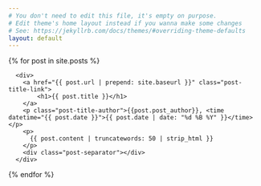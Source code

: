 ```yaml
---
# You don't need to edit this file, it's empty on purpose.
# Edit theme's home layout instead if you wanna make some changes
# See: https://jekyllrb.com/docs/themes/#overriding-theme-defaults
layout: default
---
```


<div>
  {% for post in site.posts %}
    
      <div>
        <a href="{{ post.url | prepend: site.baseurl }}" class="post-title-link">
            <h1>{{ post.title }}</h1>
        </a>
        <p class="post-title-author">{{post.post_author}}, <time datetime="{{ post.date }}">{{ post.date | date: "%d %B %Y" }}</time></p>
        <p>
          {{ post.content | truncatewords: 50 | strip_html }}
        </p>
        <div class="post-separator"></div>
      </div>
  {% endfor %}
</div>